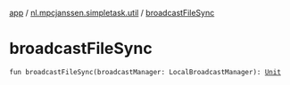 [app](../index.md) / [nl.mpcjanssen.simpletask.util](index.md) / [broadcastFileSync](.)

# broadcastFileSync

`fun broadcastFileSync(broadcastManager: LocalBroadcastManager): `[`Unit`](https://kotlinlang.org/api/latest/jvm/stdlib/kotlin/-unit/index.html)